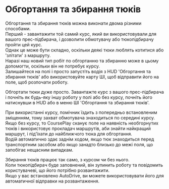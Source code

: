 # Обгортання та збирання тюків

  
Обгортання та збирання тюків можна виконати двома різними способами.  
Перший - завантажити той самий курс, який ви використовували для вашого прес-підбирача, і дозволити обмотувачу або тюкопідбирачу пройти цей курс.  
Однак це може бути складно, оскільки деякі тюки люблять котитися або 'злітати' з маршруту.  
Наразі наш новий тип робіт по обгортанню та збиранню може в цьому допомогти, оскільки він не потребує курсу.  
Залишайтеся на полі і просто запустіть водія з HUD 'Обгортання та збирання тюків' або використовуйте карту ШІ, щоб відправити його на поле, щоб розпочати роботу.  


  
Обгортати тюки дуже просто. Завантажте курс з вашого прес-підбирача і почніть як будь-яку іншу роботу у полі або без курсу, почніть його натиснувши в HUD або в меню ШІ 'Обгортання та збирання тюків'.  


  
При використанні курсу, помічник їздить з попередньо встановленим зміщенням, тому захват обмотувача знаходиться по середині курсу.  
Якщо без курсу, то CoursePlay сканує поле на наявність необгорнутих тюків і використовує прокладач маршрутів, аби знайти найкращий маршрут, і під'їхати до найближчого тюка для обгортання.  
Водій автоматично здає заднім ходом, якщо тюк знаходиться перед транспортним засобом або якщо занадто близько до межі поля, що запобігає нещасним випадкам.  


  
Збирання тюків працює так само, з курсом чи без нього.  
Коли тюкопідбирач буде заповнений, він зупинить роботу та повідомить користувачеві, що його потрібно розвантажити.  
Якщо у вас встановлено AutoDrive, ви можете використовувати його для автоматичної відправки на розвантаження.  


